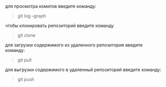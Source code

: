 для просмотра комитов введите команду:
>git log –graph

чтобы клонировать репозиторий введите команду
>git clone

для загрузки содержимого из удаленного репозитория введите команду:
>git pull

для выгрузки содержимого в удаленный репозиторий введите команду:
>git push
